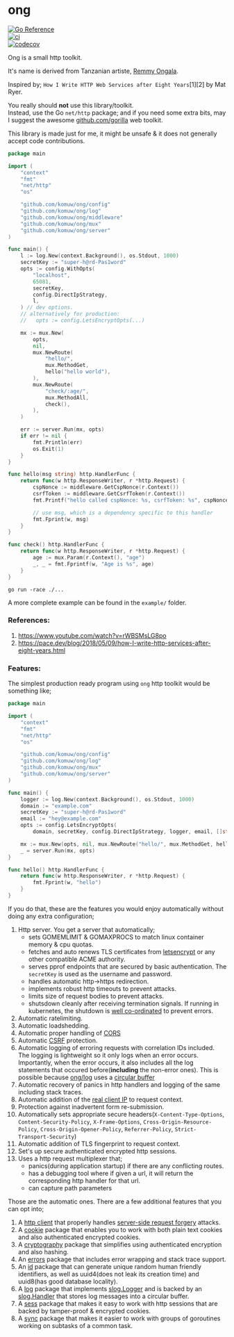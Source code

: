 # ong

[![Go Reference](https://pkg.go.dev/badge/github.com/komuw/ong.svg)](https://pkg.go.dev/github.com/komuw/ong)     
[![ci](https://github.com/komuw/ong/actions/workflows/ci.yml/badge.svg)](https://github.com/komuw/ong/actions)     
[![codecov](https://codecov.io/gh/komuw/ong/branch/main/graph/badge.svg?token=KMX47WCNK0)](https://codecov.io/gh/komuw/ong)     


Ong is a small http toolkit. 

It's name is derived from Tanzanian artiste, [Remmy Ongala](https://en.wikipedia.org/wiki/Remmy_Ongala).


Inspired by; `How I Write HTTP Web Services after Eight Years`[1][2] by Mat Ryer.    


You really should **not** use this library/toolkit.    
Instead, use the Go `net/http` package; and if you need some extra bits, may I suggest the awesome [github.com/gorilla](https://github.com/gorilla) web toolkit.    


This library is made just for me, it might be unsafe & it does not generally accept code contributions.       


```go
package main

import (
	"context"
	"fmt"
	"net/http"
	"os"

	"github.com/komuw/ong/config"
	"github.com/komuw/ong/log"
	"github.com/komuw/ong/middleware"
	"github.com/komuw/ong/mux"
	"github.com/komuw/ong/server"
)

func main() {
	l := log.New(context.Background(), os.Stdout, 1000)
	secretKey := "super-h@rd-Pas1word"
	opts := config.WithOpts(
		"localhost",
		65081,
		secretKey,
		config.DirectIpStrategy,
		l,
	) // dev options.
	// alternatively for production:
	//   opts := config.LetsEncryptOpts(...)

	mx := mux.New(
		opts,
		nil,
		mux.NewRoute(
			"hello/",
			mux.MethodGet,
			hello("hello world"),
		),
		mux.NewRoute(
			"check/:age/",
			mux.MethodAll,
			check(),
		),
	)

	err := server.Run(mx, opts)
	if err != nil {
		fmt.Println(err)
		os.Exit(1)
	}
}

func hello(msg string) http.HandlerFunc {
	return func(w http.ResponseWriter, r *http.Request) {
		cspNonce := middleware.GetCspNonce(r.Context())
		csrfToken := middleware.GetCsrfToken(r.Context())
		fmt.Printf("hello called cspNonce: %s, csrfToken: %s", cspNonce, csrfToken)

		// use msg, which is a dependency specific to this handler
		fmt.Fprint(w, msg)
	}
}

func check() http.HandlerFunc {
	return func(w http.ResponseWriter, r *http.Request) {
		age := mux.Param(r.Context(), "age")
		_, _ = fmt.Fprintf(w, "Age is %s", age)
	}
}
```

`go run -race ./...`       

A more complete example can be found in the `example/` folder.      



### References:
1. https://www.youtube.com/watch?v=rWBSMsLG8po     
2. https://pace.dev/blog/2018/05/09/how-I-write-http-services-after-eight-years.html     


### Features:
The simplest production ready program using `ong` http toolkit would be something like;
```go
package main

import (
	"context"
	"fmt"
	"net/http"
	"os"

	"github.com/komuw/ong/config"
	"github.com/komuw/ong/log"
	"github.com/komuw/ong/mux"
	"github.com/komuw/ong/server"
)

func main() {
	logger := log.New(context.Background(), os.Stdout, 1000)
	domain := "example.com"
	secretKey := "super-h@rd-Pas1word"
	email := "hey@example.com"
	opts := config.LetsEncryptOpts(
		domain, secretKey, config.DirectIpStrategy, logger, email, []string{domain})

	mx := mux.New(opts, nil, mux.NewRoute("hello/", mux.MethodGet, hello()))
	_ = server.Run(mx, opts)
}

func hello() http.HandlerFunc {
	return func(w http.ResponseWriter, r *http.Request) {
		fmt.Fprint(w, "hello")
	}
}
```
If you do that, these are the features you would enjoy automatically without doing any extra configuration;
1. Http server. You get a server that automatically;     
   - sets GOMEMLIMIT & GOMAXPROCS to match linux container memory & cpu quotas.  
   - fetches and auto renews TLS certificates from [letsencrypt](https://letsencrypt.org/) or any other compatible ACME authority.
   - serves pprof endpoints that are secured by basic authentication. The `secretKey` is used as the username and password.
   - handles automatic http->https redirection.
   - implements robust http timeouts to prevent attacks.
   - limits size of request bodies to prevent attacks.
   - shutsdown cleanly after receiving termination signals. If running in kubernetes, the shutdown is [well co-ordinated](https://twitter.com/thockin/status/1560398974929973248) to prevent errors.
2. Automatic ratelimiting.
3. Automatic loadshedding.
4. Automatic proper handling of [CORS](https://developer.mozilla.org/en-US/docs/Web/HTTP/CORS)
5. Automatic [CSRF](https://developer.mozilla.org/en-US/docs/Glossary/CSRF) protection.
6. Automatic logging of erroring requests with correlation IDs included.
   The logging is lightweight so it only logs when an error occurs. Importantly, when the error occurs, it also includes all the log statements that occured before(**including** the non-error ones).
   This is possible because [ong/log](https://pkg.go.dev/github.com/komuw/ong/log) uses a [circular buffer](https://www.komu.engineer/blogs/09/log-without-losing-context#Solution)
7. Automatic recovery of panics in http handlers and logging of the same including stack traces.
8. Automatic addition of the [real client IP](https://adam-p.ca/blog/2022/03/x-forwarded-for/) to request context.
9. Protection against inadvertent form re-submission.
10. Automatically sets appropriate secure headers(`X-Content-Type-Options`, `Content-Security-Policy`, `X-Frame-Options`, `Cross-Origin-Resource-Policy`, `Cross-Origin-Opener-Policy`, `Referrer-Policy`, `Strict-Transport-Security`)
11. Automatic addition of TLS fingerprint to request context. 
12. Set's up secure authenticated encrypted http sessions.
13. Uses a http request multiplexer that;     
    - panics(during application startup) if there are any conflicting routes.
    - has a debugging tool where if given a url, it will return the corresponding http handler for that url.
    - can capture path parameters


Those are the automatic ones. There are a few additional features that you can opt into;
1. A [http client](https://pkg.go.dev/github.com/komuw/ong/client) that properly handles [server-side request forgery](https://en.wikipedia.org/wiki/Server-side_request_forgery) attacks. 
2. A [cookie](https://pkg.go.dev/github.com/komuw/ong/cookie) package that enables you to work with both plain text cookies and also authenticated encrypted cookies.
3. A [cryptography](https://pkg.go.dev/github.com/komuw/ong/cry) package that simplifies using authenticated encryption and also hashing.
4. An [errors](https://pkg.go.dev/github.com/komuw/ong/errors) package that includes error wrapping and stack trace support.
5. An [id](https://pkg.go.dev/github.com/komuw/ong/id) package that can generate unique random human friendly identifiers, as well as uuid4(does not leak its creation time) and uuid8(has good database locality).
6. A [log](https://pkg.go.dev/github.com/komuw/ong/log) package that implements [slog.Logger](https://pkg.go.dev/log/slog#Logger) and is backed by an [slog.Handler](https://pkg.go.dev/log/slog#Handler) that stores log messages into a circular buffer.  
7. A [sess](https://pkg.go.dev/github.com/komuw/ong/sess) package that makes it easy to work with http sessions that are backed by tamper-proof & encrypted cookies.   
8. A [sync](https://pkg.go.dev/github.com/komuw/ong/sync) package that makes it easier to work with groups of goroutines working on subtasks of a common task.


